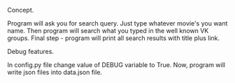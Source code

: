 Concept.

Program will ask you for search query. Just type whatever movie's you want name.
Then program will search what you typed in the well known VK groups.
Final step - program will print all search results with title plus link.



Debug features.

In config.py file change value of DEBUG variable to True.
Now, program will write json files into data.json file.
